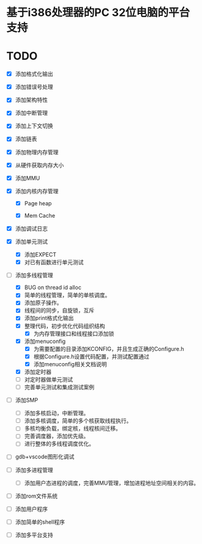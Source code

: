 # 基于i386处理器的PC 32位电脑的平台支持

# TODO

- [x] 添加格式化输出

- [x] 添加错误号处理

- [x] 添加架构特性

- [x] 添加中断管理

- [x] 添加上下文切换

- [x] 添加链表

- [x] 添加物理内存管理

- [x] 从硬件获取内存大小

- [x] 添加MMU

- [x] 添加内核内存管理

  - [x] Page heap

  - [x] Mem Cache

- [x] 添加调试日志

- [x] 添加单元测试
  - [x] 添加EXPECT
  - [x] 对已有函数进行单元测试

- [ ] 添加多线程管理
  - [x] BUG on thread id alloc
  - [x] 简单的线程管理，简单的单核调度。
  - [x] 添加原子操作。
  - [x] 线程间的同步，自旋锁，互斥
  - [x] 添加print格式化输出
  - [x] 整理代码，初步优化代码组织结构
    - [x] 为内存管理接口和线程接口添加锁
  - [x] 添加menuconfig
    - [x] 为需要配置的目录添加KCONFIG，并且生成正确的Configure.h
    - [x] 根据Configure.h设置代码配置，并测试配置通过
    - [x] 添加menuconfig相关文档说明

  - [x] 添加定时器
  - [ ] 对定时器做单元测试
  - [ ] 完善单元测试和集成测试案例
  
- [ ] 添加SMP
  - [ ] 添加多核启动，中断管理。
  - [ ] 添加多核调度，简单的多个核获取线程执行。
  - [ ] 多核均衡负载，绑定核，线程核间迁移。
  - [ ] 完善调度器，添加优先级。
  - [ ] 进行整体的多线程调度优化。

- [ ] gdb+vscode图形化调试

- [ ] 添加多进程管理
  - [ ] 添加用户态进程的调度，完善MMU管理，增加进程地址空间相关的内容。

- [ ] 添加rom文件系统

- [ ] 添加用户程序

- [ ] 添加简单的shell程序

- [ ] 添加多平台支持
